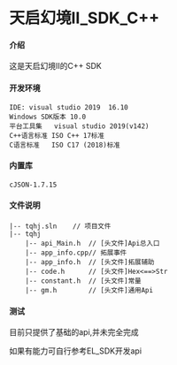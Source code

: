 # 天启幻境II_SDK_C++

#### 介绍
这是天启幻境II的C++ SDK


#### 开发环境

	IDE: visual studio 2019  16.10
	Windows SDK版本 10.0
	平台工具集	visual studio 2019(v142)
	C++语言标准	ISO C++ 17标准
	C语言标准	ISO C17 (2018)标准


#### 内置库

	cJSON-1.7.15
	
#### 文件说明

    |-- tqhj.sln	// 项目文件
    |-- tqhj
        |-- api_Main.h	// [头文件]Api总入口
        |-- app_info.cpp// 拓展事件
        |-- app_info.h	// [头文件]拓展辅助
        |-- code.h		// [头文件]Hex<==>Str
        |-- constant.h	// [头文件]常量
        |-- gm.h		// [头文件]通用Api


#### 测试

目前只提供了基础的api,并未完全完成

如果有能力可自行参考EL_SDK开发api
